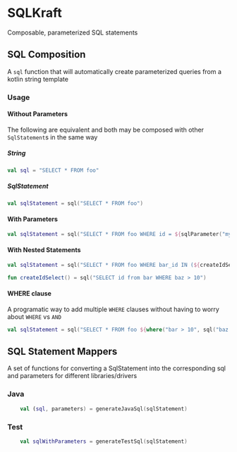# SQLKraft
Composable, parameterized SQL statements

## SQL Composition
A `sql` function that will automatically create parameterized queries from a kotlin string template

### Usage

#### Without Parameters
The following are equivalent and both may be composed with other `SqlStatement`s in the same way
##### String
```kotlin
val sql = "SELECT * FROM foo"
```
##### SqlStatement
```kotlin
val sqlStatement = sql("SELECT * FROM foo")
```

#### With Parameters
```kotlin
val sqlStatement = sql("SELECT * FROM foo WHERE id = ${sqlParameter("myFoo")}")
```

#### With Nested Statements
```kotlin
val sqlStatement = sql("SELECT * FROM foo WHERE bar_id IN (${createIdSelect()})")

fun createIdSelect() = sql("SELECT id from bar WHERE baz > 10")
```

#### WHERE clause
A programatic way to add multiple `WHERE` clauses without having to worry about `WHERE` vs `AND`
```kotlin
val sqlStatement = sql("SELECT * FROM foo ${where("bar > 10", sql("baz = ${SqlParameter("myBaz")}"))}")
```

## SQL Statement Mappers
A set of functions for converting a SqlStatement into the corresponding sql and parameters for different libraries/drivers

### Java
```kotlin
    val (sql, parameters) = generateJavaSql(sqlStatement)
```

### Test
```kotlin
    val sqlWithParameters = generateTestSql(sqlStatement)
```
